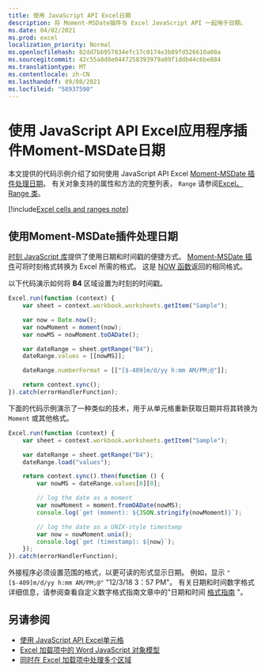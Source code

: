 ```yaml
---
title: 使用 JavaScript API Excel日期
description: 将 Moment-MSDate插件与 Excel JavaScript API 一起用于日期。
ms.date: 04/02/2021
ms.prod: excel
localization_priority: Normal
ms.openlocfilehash: 82dd7bb957834efc17c0174e3b89fd526610a08a
ms.sourcegitcommit: 42c55a8d8e0447258393979a09f1ddb44c6be884
ms.translationtype: MT
ms.contentlocale: zh-CN
ms.lasthandoff: 09/08/2021
ms.locfileid: "58937590"
---
```

# <a name="work-with-dates-using-the-excel-javascript-api-and-the-moment-msdate-plug-in"></a>使用 JavaScript API Excel应用程序插件Moment-MSDate日期

本文提供的代码示例介绍了如何使用 JavaScript API Excel [Moment-MSDate 插件处理日期](https://www.npmjs.com/package/moment-msdate)。 有关对象支持的属性和方法的完整列表， `Range` 请参阅[Excel。Range 类](/javascript/api/excel/excel.range)。

[!include[Excel cells and ranges note](../includes/note-excel-cells-and-ranges.md)]

## <a name="use-the-moment-msdate-plug-in-to-work-with-dates"></a>使用Moment-MSDate插件处理日期

[时刻 JavaScript 库](https://momentjs.com/)提供了使用日期和时间戳的便捷方式。 [Moment-MSDate 插件](https://www.npmjs.com/package/moment-msdate)可将时刻格式转换为 Excel 所需的格式。 这是 [NOW 函数](https://support.microsoft.com/office/3337fd29-145a-4347-b2e6-20c904739c46)返回的相同格式。

以下代码演示如何将 **B4** 区域设置为时刻的时间戳。

```js
Excel.run(function (context) {
    var sheet = context.workbook.worksheets.getItem("Sample");

    var now = Date.now();
    var nowMoment = moment(now);
    var nowMS = nowMoment.toOADate();

    var dateRange = sheet.getRange("B4");
    dateRange.values = [[nowMS]];

    dateRange.numberFormat = [["[$-409]m/d/yy h:mm AM/PM;@"]];

    return context.sync();
}).catch(errorHandlerFunction);
```

下面的代码示例演示了一种类似的技术，用于从单元格重新获取日期并将其转换为 `Moment` 或其他格式。

```js
Excel.run(function (context) {
    var sheet = context.workbook.worksheets.getItem("Sample");

    var dateRange = sheet.getRange("B4");
    dateRange.load("values");

    return context.sync().then(function () {
        var nowMS = dateRange.values[0][0];

        // log the date as a moment
        var nowMoment = moment.fromOADate(nowMS);
        console.log(`get (moment): ${JSON.stringify(nowMoment)}`);

        // log the date as a UNIX-style timestamp
        var now = nowMoment.unix();
        console.log(`get (timestamp): ${now}`);
    });
}).catch(errorHandlerFunction);
```

外接程序必须设置范围的格式，以更可读的形式显示日期。 例如，显示 `"[$-409]m/d/yy h:mm AM/PM;@"` "12/3/18 3：57 PM"。 有关日期和时间数字格式详细信息，请参阅查看自定义数字格式指南文章中的"日期和时间 [格式指南](https://support.microsoft.com/office/c0a1d1fa-d3f4-4018-96b7-9c9354dd99f5) "。


## <a name="see-also"></a>另请参阅

- [使用 JavaScript API Excel单元格](excel-add-ins-cells.md)
- [Excel 加载项中的 Word JavaScript 对象模型](excel-add-ins-core-concepts.md)
- [ 同时在 Excel 加载项中处理多个区域 ](excel-add-ins-multiple-ranges.md)
